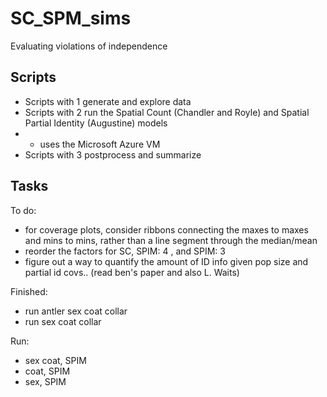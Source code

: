 # SC_SPM_sims
Evaluating violations of independence 

## Scripts
* Scripts with 1 generate and explore data
* Scripts with 2 run the Spatial Count (Chandler and Royle) and Spatial Partial Identity (Augustine) models
*  * uses the Microsoft Azure VM
* Scripts with 3 postprocess and summarize

## Tasks

To do:
- for coverage plots, consider ribbons connecting the maxes to maxes and mins to mins, rather than a line segment through the median/mean
- reorder the factors for SC, SPIM: 4 , and SPIM: 3
- figure out a way to quantify the amount of ID info given pop size and partial id covs.. (read ben's paper and also L. Waits)

Finished:
- run antler sex coat collar
- run sex coat collar

Run:
- sex coat, SPIM
- coat, SPIM
- sex, SPIM
